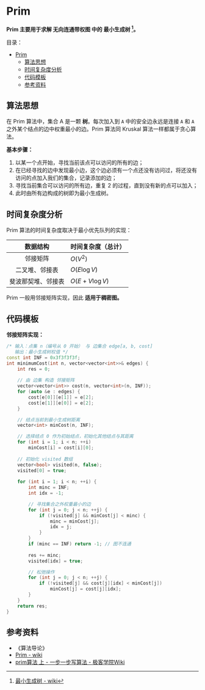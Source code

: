 # Prim

**Prim 主要用于求解 无向连通带权图 中的 最小生成树 [^最小生成树]。**

目录：

- [Prim](#prim)
  - [算法思想](#算法思想)
  - [时间复杂度分析](#时间复杂度分析)
  - [代码模板](#代码模板)
  - [参考资料](#参考资料)

## 算法思想

在 Prim 算法中，集合 A 是一颗 **树**。每次加入到 `A` 中的安全边永远是连接 `A` 和 `A` 之外某个结点的边中权重最小的边。Prim 算法同 Kruskal 算法一样都属于贪心算法。

**基本步骤：**

1. 以某一个点开始，寻找当前该点可以访问的所有的边；
2. 在已经寻找的边中发现最小边，这个边必须有一个点还没有访问过，将还没有访问的点加入我们的集合，记录添加的边；
3. 寻找当前集合可以访问的所有边，重复 2 的过程，直到没有新的点可以加入；
4. 此时由所有边构成的树即为最小生成树。

## 时间复杂度分析

Prim 算法的时间复杂度取决于最小优先队列的实现：

数据结构  |  时间复杂度（总计）
:---:|:---
邻接矩阵 | $O(V^2)$
二叉堆、邻接表 | $O(E \log V)$  
斐波那契堆、邻接表 | $O(E + V \log V)$

Prim 一般用邻接矩阵实现，因此 **适用于稠密图。**

## 代码模板

**邻接矩阵实现：**

```C++
/* 输入：点集 n（编号从 0 开始） 与 边集合 edge[a, b, cost]
   输出：最小生成树权值 */
const int INF = 0x3f3f3f3f;
int minimumCost(int n, vector<vector<int>>& edges) {
    int res = 0;
    
    // 由 边集 构造 邻接矩阵
    vector<vector<int>> cost(n, vector<int>(n, INF));
    for (auto &e : edges) {
        cost[e[0]][e[1]] = e[2];
        cost[e[1]][e[0]] = e[2];
    }

    // 结点当前到最小生成树距离
    vector<int> minCost(n, INF);

    // 选择结点 0 作为初始结点，初始化其他结点与其距离
    for (int i = 1; i < n; ++i) 
        minCost[i] = cost[i][0];
    
    // 初始化 visited 数组
    vector<bool> visited(n, false);
    visited[0] = true;
    
    for (int i = 1; i < n; ++i) {
        int minc = INF;
        int idx = -1;

        // 寻找集合之外权重最小的边
        for (int j = 0; j < n; ++j) {
            if (!visited[j] && minCost[j] < minc) {
                minc = minCost[j];
                idx = j;
            }
        }
        if (minc == INF) return -1; // 图不连通
        
        res += minc;
        visited[idx] = true;

        // 松弛操作
        for (int j = 0; j < n; ++j) {
            if (!visited[j] && cost[j][idx] < minCost[j]) 
                minCost[j] = cost[j][idx];
        }
    }
    return res;
}
```

## 参考资料

* 《算法导论》
* [Prim - wiki](https://zh.wikipedia.org/wiki/%E6%99%AE%E6%9E%97%E5%A7%86%E7%AE%97%E6%B3%95)
* [prim算法 上 - 一步一步写算法 - 极客学院Wiki](https://wiki.jikexueyuan.com/project/step-by-step-learning-algorithm/prim-algorithm1.html)

[^最小生成树]: [最小生成树 - wiki](https://zh.wikipedia.org/wiki/%E6%9C%80%E5%B0%8F%E7%94%9F%E6%88%90%E6%A0%91)
